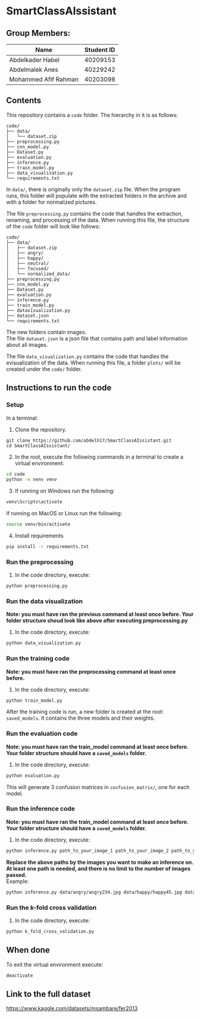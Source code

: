 # SmartClassAIssistant
## Group Members:

| Name | Student ID         |
|------------|--------------|
| Abdelkader Habel      |  40209153  |
| Abdelmalek Anes       | 40229242   |
|     Mohammed Afif Rahman   | 40203098|

## Contents
This repository contains a ```code``` folder. The hierarchy in it is as follows:
```
code/
├── data/
│   └── dataset.zip
├── preprocessing.py
├── cnn_model.py
├── Dataset.py
├── evaluation.py
├── inference.py
├── train_model.py
├── data_visualization.py
└── requirements.txt

```
In ```data/```, there is originally only the ```dataset.zip``` file. When the program runs, this folder will populate with the extracted folders in the archive and with a folder for normalized pictures.

The file ```preprocessing.py``` contains the code that handles the extraction, renaming, and processing of the data. When running this file, the structure of the ```code``` folder will look like follows:

```
code/
├── data/
│   ├── dataset.zip
│   ├── angry/
│   ├── happy/
│   ├── neutral/
│   ├── focused/
│   └── normalized_data/
├── preprocessing.py
├── cnn_model.py
├── Dataset.py
├── evaluation.py
├── inference.py
├── train_model.py
├── datavisualization.py
├── dataset.json
└── requirements.txt

```
The new folders contain images.  
The file ```dataset.json``` is a json file that contains path and label information about all images.

The file ```data_visualization.py``` contains the code that handles the evisualization of the data. When running this file, a folder ```plots/``` will be created under the ```code/``` folder.


## Instructions to run the code
### Setup
In a terminal:
1. Clone the repository.
```
git clone https://github.com/abdelh17/SmartClassAIssistant.git
cd SmartClassAIssistant/
```
2. In the root, execute the following commands in a terminal to create a virtual environment:
```bash
cd code
python -m venv venv
```
3. If running on Windows run the following:
```bash
venv\Scripts\activate
```
If running on MacOS or Linux run the following:
```bash
source venv/bin/activate
```
4. Install requirements
```bash
pip install -r requirements.txt
```
### Run the preprocessing
1. In the code directory, execute:
```bash
python preprocessing.py
```
### Run the data visualization
**Note: you must have ran the previous command at least once before. Your folder structure shoud look like above after executing preprocessing.py**
1. In the code directory, execute:
```bash
python data_visualization.py
```

### Run the training code
**Note: you must have ran the preprocessing command at least once before.**
1. In the code directory, execute:
```bash
python train_model.py
```
After the training code is run, a new folder is created at the root: ```saved_models```. It contains the three models and their weights.

### Run the evaluation code
**Note: you must have ran the train_model command at least once before. Your folder structure should have a ```saved_models``` folder.**
1. In the code directory, execute:
```bash
python evaluation.py
```
This will generate 3 confusion matrices in ```confusion_matrix/```, one for each model.


### Run the inference code
**Note: you must have ran the train_model command at least once before. Your folder structure should have a ```saved_models``` folder.**
1. In the code directory, execute:
```bash
python inference.py path_to_your_image_1 path_to_your_image_2 path_to_your_image_3
```
**Replace the above paths by the images you want to make an inference on. At least one path is needed, and there is no limit to the number of images passed.**  
Example:
```bash
python inference.py data/angry/angry234.jpg data/happy/happy45.jpg data/neutral/neutral34.jpg
```

### Run the k-fold cross validation
1. In the code directory, execute:
```bash
python k_fold_cross_validation.py
```

## When done
To exit the virtual environment execute:
```bash
deactivate
```

## Link to the full dataset
https://www.kaggle.com/datasets/msambare/fer2013



